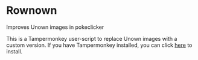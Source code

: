 # Rownown
Improves Unown images in pokeclicker

This is a Tampermonkey user-script to replace Unown images with a custom version.
If you have Tampermonkey installed, you can click [here](https://github.com/Aegyo/Rownown/raw/master/rownown.user.js) to install.

